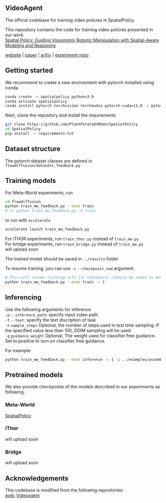 ## VideoAgent

The official codebase for training video policies in SpatialPolicy

This repository contains the code for training video policies presented in our work   
[Spatial Policy: Guiding Visuomotor Robotic Manipulation with Spatial-Aware Modeling and Reasoning](https://arxiv.org/abs/2508.15874)  


[website](https://plantpotatoonmoon.github.io/SpatialPolicy) | [paper](https://arxiv.org/abs/2508.15874) | [arXiv](https://arxiv.org/abs/2508.15874) | [experiment repo]()


## Getting started  

We recommend to create a new environment with pytorch installed using conda.   

```bash  
conda create -n spatialpolicy python=3.9
conda activate spatialpolicy
conda install pytorch torchvision torchaudio pytorch-cuda=11.8 -c pytorch -c nvidia
```  

Next, clone the repository and install the requirements  

```bash
git clone https://github.com/PlantPotatoOnMoon/SpatialPolicy
cd SpatialPolicy
pip install -r requirements.txt
```


## Dataset structure

The pytorch dataset classes are defined in `flowdiffusion/datasets_feedback.py`


## Training models

For Meta-World experiments, run
```bash
cd flowdiffusion
python train_mw_feedback.py --mode train
# or python train_mw_feedback.py -m train
```

or run with `accelerate`
```bash
accelerate launch train_mw_feedback.py
```

For iTHOR experiments, run `train_thor.py` instead of `train_mw.py`  
For bridge experiments, run `train_bridge.py` instead of `train_mw.py`  
will upload soon

The trained model should be saved in `../results` folder  

To resume training, you can use `-c` `--checkpoint_num` argument.  
```bash
# This will resume training with 1st checkpoint (should be named as model-1.pt)
python train_mw_feedback.py --mode train -c 1
```

## Inferencing

Use the following arguments for inference  
`-p` `--inference_path`: specify input video path  
`-t` `--text`: specify the text discription of task   
`-n` `sample_steps` Optional, the number of steps used in test time sampling. If the specified value less than 100, DDIM sampling will be used.  
`-g` `guidance_weight` Optional, The weight used for classifier free guidance. Set to positive to turn on classifier free guidance.   

For example:  
```bash
python train_mw_feedback.py --mode inference -c 1 -p ../examples/assembly.gif -t assembly -g 2 -n 20
```

## Pretrained models 

We also provide checkpoints of the models described in our experiments as following.   
### Meta-World
[SpatialPolicy](https://huggingface.co/vivi040505/SPatialPolicy) 

### iThor
will upload soon

### Bridge
will upload soon

## Acknowledgements

This codebase is modified from the following repositories:  
[avdc](https://github.com/flow-diffusion/AVDC)
[Videoagent](https://github.com/Video-as-Agent/VideoAgent)

